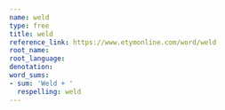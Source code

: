 ```yaml
---
name: weld
type: free
title: weld
reference_link: https://www.etymonline.com/word/weld
root_name: 
root_language: 
denotation: 
word_sums:
- sum: 'Weld + '
  respelling: weld
---
```

